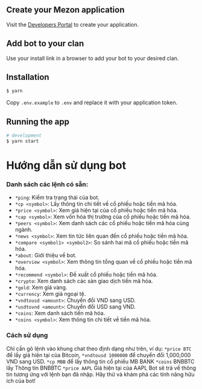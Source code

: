 ## Create your Mezon application

Visit the [Developers Portal](https://dev-developers.nccsoft.vn/) to create your application.

## Add bot to your clan

Use your install link in a browser to add your bot to your desired clan.

## Installation

```bash
$ yarn
```

Copy `.env.example` to `.env` and replace it with your application token.

## Running the app

```bash
# development
$ yarn start
```
# Hướng dẫn sử dụng bot

### Danh sách các lệnh có sẵn:

- `*ping`: Kiểm tra trạng thái của bot.
- `*cp <symbol>`: Lấy thông tin chi tiết về cổ phiếu hoặc tiền mã hóa.
- `*price <symbol>`: Xem giá hiện tại của cổ phiếu hoặc tiền mã hóa.
- `*cap <symbol>`: Xem vốn hóa thị trường của cổ phiếu hoặc tiền mã hóa.
- `*peers <symbol>`: Xem danh sách các cổ phiếu hoặc tiền mã hóa cùng ngành.
- `*news <symbol>`: Xem tin tức liên quan đến cổ phiếu hoặc tiền mã hóa.
- `*compare <symbol1> <symbol2>`: So sánh hai mã cổ phiếu hoặc tiền mã hóa.
- `*about`: Giới thiệu về bot.
- `*overview <symbol>`: Xem thông tin tổng quan về cổ phiếu hoặc tiền mã hóa.
- `*recommend <symbol>`: Đề xuất cổ phiếu hoặc tiền mã hóa.
- `*crypto`: Xem danh sách các sàn giao dịch tiền mã hóa.
- `*gold`: Xem giá vàng.
- `*currency`: Xem giá ngoại tệ.
- `*vndtousd <amount>`: Chuyển đổi VND sang USD.
- `*usdtovnd <amount>`: Chuyển đổi USD sang VND.
- `*coins`: Xem danh sách tiền mã hóa.
- `*coins <symbol>`: Xem thông tin chi tiết về tiền mã hóa.

### Cách sử dụng
Chỉ cần gõ lệnh vào khung chat theo định dạng như trên, 
ví dụ: `*price BTC` để lấy giá hiện tại của Bitcoin, 
`*vndtousd 1000000` để chuyển đổi 1,000,000 VND sang USD.
`*cp MBB` để lấy thông tin cổ phiếu MB BANK
`*coins` BNBBTC lấy Thông tin BNBBTC
`*price AAPL` Giá hiện tại của AAPL
Bot sẽ trả về thông tin tương ứng với lệnh bạn đã nhập. Hãy thử và khám phá các tính năng hữu ích của bot!

